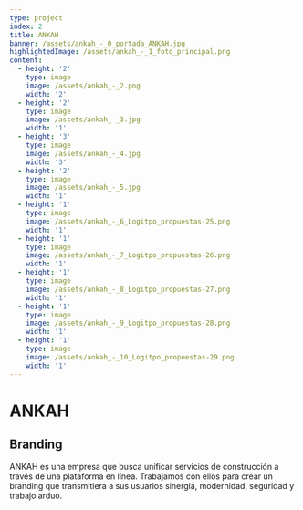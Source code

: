 ```yaml
---
type: project
index: 2
title: ANKAH
banner: /assets/ankah_-_0_portada_ANKAH.jpg
highlightedImage: /assets/ankah_-_1_foto_principal.png
content:
  - height: '2'
    type: image
    image: /assets/ankah_-_2.png
    width: '2'
  - height: '2'
    type: image
    image: /assets/ankah_-_3.jpg
    width: '1'
  - height: '3'
    type: image
    image: /assets/ankah_-_4.jpg
    width: '3'
  - height: '2'
    type: image
    image: /assets/ankah_-_5.jpg
    width: '1'
  - height: '1'
    type: image
    image: /assets/ankah_-_6_Logitpo_propuestas-25.png
    width: '1'
  - height: '1'
    type: image
    image: /assets/ankah_-_7_Logitpo_propuestas-26.png
    width: '1'
  - height: '1'
    type: image
    image: /assets/ankah_-_8_Logitpo_propuestas-27.png
    width: '1'
  - height: '1'
    type: image
    image: /assets/ankah_-_9_Logitpo_propuestas-28.png
    width: '1'
  - height: '1'
    type: image
    image: /assets/ankah_-_10_Logitpo_propuestas-29.png
    width: '1'
---
```

# ANKAH

## Branding

ANKAH es una empresa que busca unificar servicios de construcción a través de una plataforma en línea. Trabajamos con ellos para crear un branding que transmitiera a sus usuarios sinergia, modernidad, seguridad y trabajo arduo.
